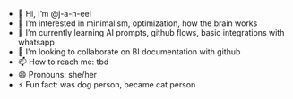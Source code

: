 - 👋 Hi, I’m @j-a-n-eel
- 👀 I’m interested in minimalism, optimization, how the brain works
- 🌱 I’m currently learning AI prompts, github flows, basic integrations with whatsapp
- 💞️ I’m looking to collaborate on BI documentation with github
- 📫 How to reach me: tbd
- 😄 Pronouns: she/her
- ⚡ Fun fact: was dog person, became cat person

<!---
j-a-n-eel/j-a-n-eel is a ✨ special ✨ repository because its `README.md` (this file) appears on your GitHub profile.
You can click the Preview link to take a look at your changes.
--->
